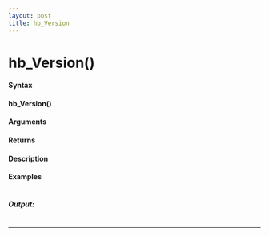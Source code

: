 ```yaml
---
layout: post
title: hb_Version
---
```


# hb_Version()


#### Syntax

#### hb_Version()

#### Arguments

#### Returns

#### Description

#### Examples

```

```

##### Output:

```

```

---